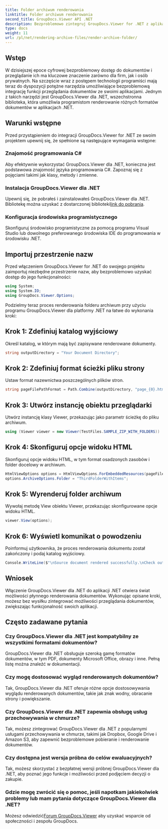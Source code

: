 ```yaml
---
title: Folder archiwum renderowania
linktitle: Folder archiwum renderowania
second_title: GroupDocs.Viewer API .NET
description: Bezproblemowo zintegruj GroupDocs.Viewer for .NET z aplikacjami .NET, aby uzyskać wydajne możliwości renderowania i przeglądania dokumentów.
type: docs
weight: 11
url: /pl/net/rendering-archive-files/render-archive-folder/
---
```

## Wstęp
W dzisiejszej epoce cyfrowej bezproblemowy dostęp do dokumentów i przeglądanie ich ma kluczowe znaczenie zarówno dla firm, jak i osób prywatnych. Na szczęście wraz z postępem technologii programiści mają teraz do dyspozycji potężne narzędzia umożliwiające bezproblemową integrację funkcji przeglądania dokumentów ze swoimi aplikacjami. Jednym z takich narzędzi jest GroupDocs.Viewer dla .NET, wszechstronna biblioteka, która umożliwia programistom renderowanie różnych formatów dokumentów w aplikacjach .NET.
## Warunki wstępne
Przed przystąpieniem do integracji GroupDocs.Viewer for .NET ze swoim projektem upewnij się, że spełnione są następujące wymagania wstępne:
### Znajomość programowania C#
Aby efektywnie wykorzystać GroupDocs.Viewer dla .NET, konieczna jest podstawowa znajomość języka programowania C#. Zapoznaj się z pojęciami takimi jak klasy, metody i zmienne.
### Instalacja GroupDocs.Viewer dla .NET
Upewnij się, że pobrałeś i zainstalowałeś GroupDocs.Viewer dla .NET. Bibliotekę można uzyskać z dostarczonej biblioteki[link do pobrania](https://releases.groupdocs.com/viewer/net/).
### Konfiguracja środowiska programistycznego
Skonfiguruj środowisko programistyczne za pomocą programu Visual Studio lub dowolnego preferowanego środowiska IDE do programowania w środowisku .NET.

## Importuj przestrzenie nazw
Przed włączeniem GroupDocs.Viewer for .NET do swojego projektu zaimportuj niezbędne przestrzenie nazw, aby bezproblemowo uzyskać dostęp do jego funkcjonalności:
```csharp
using System;
using System.IO;
using GroupDocs.Viewer.Options;
```

Podzielmy teraz proces renderowania folderu archiwum przy użyciu programu GroupDocs.Viewer dla platformy .NET na łatwe do wykonania kroki:
## Krok 1: Zdefiniuj katalog wyjściowy
Określ katalog, w którym mają być zapisywane renderowane dokumenty.
```csharp
string outputDirectory = "Your Document Directory";
```
## Krok 2: Zdefiniuj format ścieżki pliku strony
Ustaw format nazewnictwa poszczególnych plików stron.
```csharp
string pageFilePathFormat = Path.Combine(outputDirectory, "page_{0}.html");
```
## Krok 3: Utwórz instancję obiektu przeglądarki
Utwórz instancję klasy Viewer, przekazując jako parametr ścieżkę do pliku archiwum.
```csharp
using (Viewer viewer = new Viewer(TestFiles.SAMPLE_ZIP_WITH_FOLDERS))
```
## Krok 4: Skonfiguruj opcje widoku HTML
Skonfiguruj opcje widoku HTML, w tym format osadzonych zasobów i folder docelowy w archiwum.
```csharp
HtmlViewOptions options = HtmlViewOptions.ForEmbeddedResources(pageFilePathFormat);
options.ArchiveOptions.Folder = "ThirdFolderWithItems";
```
## Krok 5: Wyrenderuj folder archiwum
Wywołaj metodę View obiektu Viewer, przekazując skonfigurowane opcje widoku HTML.
```csharp
viewer.View(options);
```
## Krok 6: Wyświetl komunikat o powodzeniu
Poinformuj użytkownika, że proces renderowania dokumentu został zakończony i podaj katalog wyjściowy.
```csharp
Console.WriteLine($"\nSource document rendered successfully.\nCheck output in {outputDirectory}.");
```

## Wniosek
Włączenie GroupDocs.Viewer dla .NET do aplikacji .NET otwiera świat możliwości płynnego renderowania dokumentów. Wykonując opisane kroki, możesz bez wysiłku zintegrować możliwości przeglądania dokumentów, zwiększając funkcjonalność swoich aplikacji.
## Często zadawane pytania
### Czy GroupDocs.Viewer dla .NET jest kompatybilny ze wszystkimi formatami dokumentów?
GroupDocs.Viewer dla .NET obsługuje szeroką gamę formatów dokumentów, w tym PDF, dokumenty Microsoft Office, obrazy i inne. Pełną listę można znaleźć w dokumentacji.
### Czy mogę dostosować wygląd renderowanych dokumentów?
Tak, GroupDocs.Viewer dla .NET oferuje różne opcje dostosowywania wyglądu renderowanych dokumentów, takie jak znak wodny, obracanie strony i powiększanie.
### Czy GroupDocs.Viewer dla .NET zapewnia obsługę usług przechowywania w chmurze?
Tak, możesz zintegrować GroupDocs.Viewer dla .NET z popularnymi usługami przechowywania w chmurze, takimi jak Dropbox, Google Drive i Amazon S3, aby zapewnić bezproblemowe pobieranie i renderowanie dokumentów.
### Czy dostępna jest wersja próbna do celów ewaluacyjnych?
Tak, możesz skorzystać z bezpłatnej wersji próbnej GroupDocs.Viewer dla .NET, aby poznać jego funkcje i możliwości przed podjęciem decyzji o zakupie.
### Gdzie mogę zwrócić się o pomoc, jeśli napotkam jakiekolwiek problemy lub mam pytania dotyczące GroupDocs.Viewer dla .NET?
 Możesz odwiedzić[Forum GroupDocs.Viewer](https://forum.groupdocs.com/c/viewer/9) aby uzyskać wsparcie od społeczności i zespołu GroupDocs.